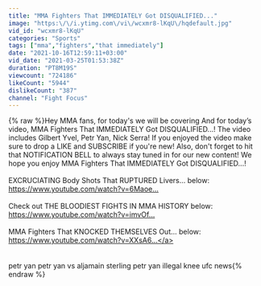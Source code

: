 ```yaml
---
title: "MMA Fighters That IMMEDIATELY Got DISQUALIFIED..."
image: "https:\/\/i.ytimg.com\/vi\/wcxmr8-lKqU\/hqdefault.jpg"
vid_id: "wcxmr8-lKqU"
categories: "Sports"
tags: ["mma","fighters","that immediately"]
date: "2021-10-16T12:59:11+03:00"
vid_date: "2021-03-25T01:53:38Z"
duration: "PT8M19S"
viewcount: "724186"
likeCount: "5944"
dislikeCount: "387"
channel: "Fight Focus"
---
```

{% raw %}Hey MMA fans, for today's we will be covering And for today’s video, MMA Fighters That IMMEDIATELY Got DISQUALIFIED...! The video includes Gilbert Yvel, Petr Yan, Nick Serra! If you enjoyed the video make sure to drop a LIKE and SUBSCRIBE if you're new! Also, don't forget to hit that NOTIFICATION BELL to always stay tuned in for our new content! We hope you enjoy MMA Fighters That IMMEDIATELY Got DISQUALIFIED...!<br /><br />EXCRUCIATING Body Shots That RUPTURED Livers... below:<br /><a rel="nofollow" target="blank" href="https://www.youtube.com/watch?v=6Maoe...​">https://www.youtube.com/watch?v=6Maoe...​</a><br /><br />Check out THE BLOODIEST FIGHTS IN MMA HISTORY below:<br /><a rel="nofollow" target="blank" href="https://www.youtube.com/watch?v=imvOf...​">https://www.youtube.com/watch?v=imvOf...​</a><br /><br />MMA Fighters That KNOCKED THEMSELVES Out... below:<br /><a rel="nofollow" target="blank" href="https://www.youtube.com/watch?v=XXsA6​...">https://www.youtube.com/watch?v=XXsA6​...</a><br /><br /><br /> petr yan  petr yan vs aljamain sterling petr yan illegal knee ufc news{% endraw %}
